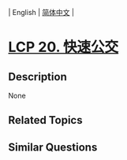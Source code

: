 
| English | [简体中文](README.md) |

# [LCP 20. 快速公交](https://leetcode-cn.com/problems/meChtZ/)

## Description

None

## Related Topics



## Similar Questions


